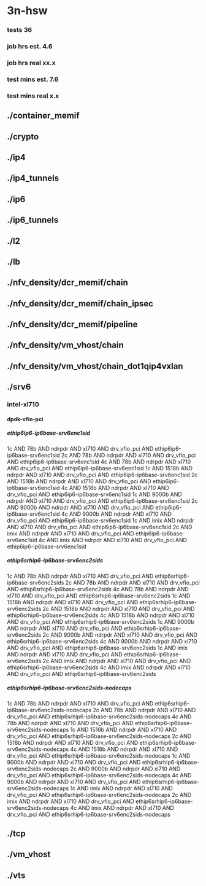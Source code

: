 # 3n-hsw
### tests 36
### job hrs est. 4.6
### job hrs real xx.x
### test mins est. 7.6
### test mins real x.x
## ./container_memif
## ./crypto
## ./ip4
## ./ip4_tunnels
## ./ip6
## ./ip6_tunnels
## ./l2
## ./lb
## ./nfv_density/dcr_memif/chain
## ./nfv_density/dcr_memif/chain_ipsec
## ./nfv_density/dcr_memif/pipeline
## ./nfv_density/vm_vhost/chain
## ./nfv_density/vm_vhost/chain_dot1qip4vxlan
## ./srv6
### intel-xl710
#### dpdk-vfio-pci
##### ethip6ip6-ip6base-srv6enc1sid
1c AND 78b AND ndrpdr AND xl710 AND drv_vfio_pci AND ethip6ip6-ip6base-srv6enc1sid
2c AND 78b AND ndrpdr AND xl710 AND drv_vfio_pci AND ethip6ip6-ip6base-srv6enc1sid
4c AND 78b AND ndrpdr AND xl710 AND drv_vfio_pci AND ethip6ip6-ip6base-srv6enc1sid
1c AND 1518b AND ndrpdr AND xl710 AND drv_vfio_pci AND ethip6ip6-ip6base-srv6enc1sid
2c AND 1518b AND ndrpdr AND xl710 AND drv_vfio_pci AND ethip6ip6-ip6base-srv6enc1sid
4c AND 1518b AND ndrpdr AND xl710 AND drv_vfio_pci AND ethip6ip6-ip6base-srv6enc1sid
1c AND 9000b AND ndrpdr AND xl710 AND drv_vfio_pci AND ethip6ip6-ip6base-srv6enc1sid
2c AND 9000b AND ndrpdr AND xl710 AND drv_vfio_pci AND ethip6ip6-ip6base-srv6enc1sid
4c AND 9000b AND ndrpdr AND xl710 AND drv_vfio_pci AND ethip6ip6-ip6base-srv6enc1sid
1c AND imix AND ndrpdr AND xl710 AND drv_vfio_pci AND ethip6ip6-ip6base-srv6enc1sid
2c AND imix AND ndrpdr AND xl710 AND drv_vfio_pci AND ethip6ip6-ip6base-srv6enc1sid
4c AND imix AND ndrpdr AND xl710 AND drv_vfio_pci AND ethip6ip6-ip6base-srv6enc1sid
##### ethip6srhip6-ip6base-srv6enc2sids
1c AND 78b AND ndrpdr AND xl710 AND drv_vfio_pci AND ethip6srhip6-ip6base-srv6enc2sids
2c AND 78b AND ndrpdr AND xl710 AND drv_vfio_pci AND ethip6srhip6-ip6base-srv6enc2sids
4c AND 78b AND ndrpdr AND xl710 AND drv_vfio_pci AND ethip6srhip6-ip6base-srv6enc2sids
1c AND 1518b AND ndrpdr AND xl710 AND drv_vfio_pci AND ethip6srhip6-ip6base-srv6enc2sids
2c AND 1518b AND ndrpdr AND xl710 AND drv_vfio_pci AND ethip6srhip6-ip6base-srv6enc2sids
4c AND 1518b AND ndrpdr AND xl710 AND drv_vfio_pci AND ethip6srhip6-ip6base-srv6enc2sids
1c AND 9000b AND ndrpdr AND xl710 AND drv_vfio_pci AND ethip6srhip6-ip6base-srv6enc2sids
2c AND 9000b AND ndrpdr AND xl710 AND drv_vfio_pci AND ethip6srhip6-ip6base-srv6enc2sids
4c AND 9000b AND ndrpdr AND xl710 AND drv_vfio_pci AND ethip6srhip6-ip6base-srv6enc2sids
1c AND imix AND ndrpdr AND xl710 AND drv_vfio_pci AND ethip6srhip6-ip6base-srv6enc2sids
2c AND imix AND ndrpdr AND xl710 AND drv_vfio_pci AND ethip6srhip6-ip6base-srv6enc2sids
4c AND imix AND ndrpdr AND xl710 AND drv_vfio_pci AND ethip6srhip6-ip6base-srv6enc2sids
##### ethip6srhip6-ip6base-srv6enc2sids-nodecaps
1c AND 78b AND ndrpdr AND xl710 AND drv_vfio_pci AND ethip6srhip6-ip6base-srv6enc2sids-nodecaps
2c AND 78b AND ndrpdr AND xl710 AND drv_vfio_pci AND ethip6srhip6-ip6base-srv6enc2sids-nodecaps
4c AND 78b AND ndrpdr AND xl710 AND drv_vfio_pci AND ethip6srhip6-ip6base-srv6enc2sids-nodecaps
1c AND 1518b AND ndrpdr AND xl710 AND drv_vfio_pci AND ethip6srhip6-ip6base-srv6enc2sids-nodecaps
2c AND 1518b AND ndrpdr AND xl710 AND drv_vfio_pci AND ethip6srhip6-ip6base-srv6enc2sids-nodecaps
4c AND 1518b AND ndrpdr AND xl710 AND drv_vfio_pci AND ethip6srhip6-ip6base-srv6enc2sids-nodecaps
1c AND 9000b AND ndrpdr AND xl710 AND drv_vfio_pci AND ethip6srhip6-ip6base-srv6enc2sids-nodecaps
2c AND 9000b AND ndrpdr AND xl710 AND drv_vfio_pci AND ethip6srhip6-ip6base-srv6enc2sids-nodecaps
4c AND 9000b AND ndrpdr AND xl710 AND drv_vfio_pci AND ethip6srhip6-ip6base-srv6enc2sids-nodecaps
1c AND imix AND ndrpdr AND xl710 AND drv_vfio_pci AND ethip6srhip6-ip6base-srv6enc2sids-nodecaps
2c AND imix AND ndrpdr AND xl710 AND drv_vfio_pci AND ethip6srhip6-ip6base-srv6enc2sids-nodecaps
4c AND imix AND ndrpdr AND xl710 AND drv_vfio_pci AND ethip6srhip6-ip6base-srv6enc2sids-nodecaps
## ./tcp
## ./vm_vhost
## ./vts
